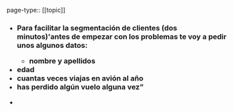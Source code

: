 page-type:: [[topic]]
- ### Para facilitar la segmentación de clientes (dos minutos)'antes de empezar con los problemas te voy a pedir unos algunos datos:<ul><li>nombre y apellidos</li></ul><li>edad</li><li>cuantas veces viajas en avión al año</li><li>has perdido algún vuelo alguna vez”</li></ul>
  - 


